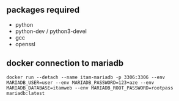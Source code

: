 ## packages required
- python
- python-dev / python3-devel
- gcc
- openssl

## docker connection to mariadb
```shell
docker run --detach --name itam-mariadb -p 3306:3306 --env MARIADB_USER=user --env MARIADB_PASSWORD=123+aze --env MARIADB_DATABASE=itamweb --env MARIADB_ROOT_PASSWORD=rootpass  mariadb:latest
```